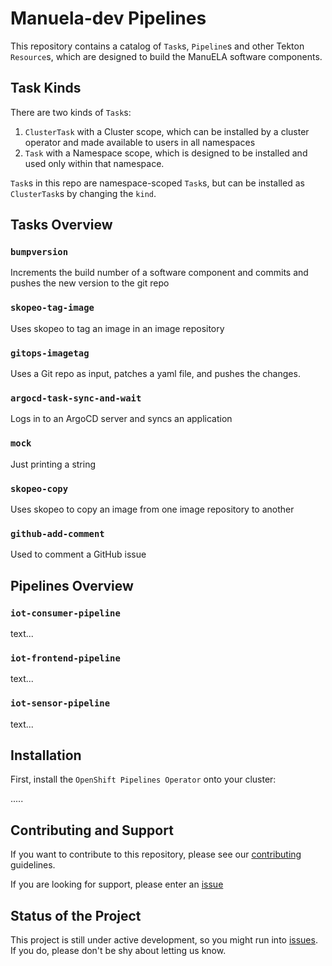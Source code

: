 # Manuela-dev Pipelines

This repository contains a catalog of `Task`s, `Pipeline`s and other Tekton `Resource`s, which are designed to build the ManuELA software components.

## Task Kinds

There are two kinds of `Task`s:

 1. `ClusterTask` with a Cluster scope, which can be installed by a cluster
    operator and made available to users in all namespaces
 2. `Task` with a Namespace scope, which is designed to be installed and used
    only within that namespace.

`Task`s in this repo are namespace-scoped `Task`s, but can be installed as
`ClusterTask`s by changing the `kind`.

## Tasks Overview

### `bumpversion`
Increments the build number of a software component and commits and pushes the new version to the git repo
### `skopeo-tag-image`
Uses skopeo to tag an image in an image repository
### `gitops-imagetag`
Uses a Git repo as input, patches a yaml file, and pushes the changes.
### `argocd-task-sync-and-wait`
Logs in to an ArgoCD server and syncs an application
### `mock`
Just printing a string
### `skopeo-copy`
Uses skopeo to copy an image from one image repository to another
### `github-add-comment`
Used to comment a GitHub issue

## Pipelines Overview

### `iot-consumer-pipeline`
text...
### `iot-frontend-pipeline`
text...
### `iot-sensor-pipeline`
text...

## Installation

First, install the `OpenShift Pipelines Operator` onto your cluster:

.....




## Contributing and Support

If you want to contribute to this repository, please see our [contributing](./CONTRIBUTING.md) guidelines.

If you are looking for support, please enter an [issue](https://github.com/sa-mw-dach/manuela-dev/issues/new)

## Status of the Project

This project is still under active development, so you might run into
[issues](https://github.com/sa-mw-dach/manuela-dev/issues). If you do,
please don't be shy about letting us know.